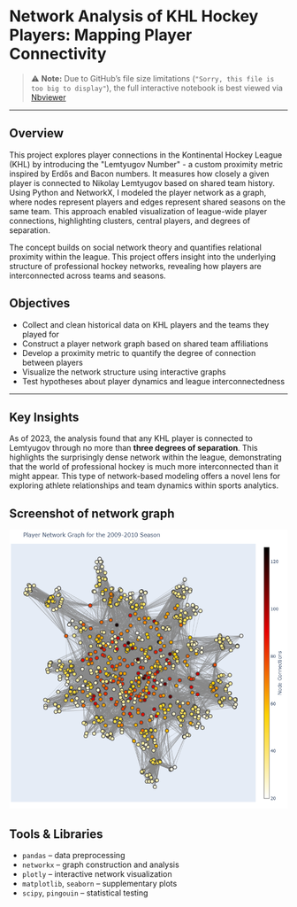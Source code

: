 # Network Analysis of KHL Hockey Players: Mapping Player Connectivity


> ⚠️ **Note:** Due to GitHub’s file size limitations (`"Sorry, this file is too big to display"`), the full interactive notebook is best viewed via [Nbviewer](https://nbviewer.org/github/diana-legrand/pet_projects/blob/main/hockey_project/Diana_Legrand_Hockey_Project.ipynb)

---

## Overview

This project explores player connections in the Kontinental Hockey League (KHL) by introducing the "Lemtyugov Number" - a custom proximity metric inspired by Erdős and Bacon numbers. It measures how closely a given player is connected to Nikolay Lemtyugov based on shared team history.  Using Python and NetworkX, I modeled the player network as a graph, where nodes represent players and edges represent shared seasons on the same team. This approach enabled visualization of league-wide player connections, highlighting clusters, central players, and degrees of separation.

The concept builds on social network theory and quantifies relational proximity within the league. This project offers insight into the underlying structure of professional hockey networks, revealing how players are interconnected across teams and seasons.


## Objectives

- Collect and clean historical data on KHL players and the teams they played for  
- Construct a player network graph based on shared team affiliations  
- Develop a proximity metric to quantify the degree of connection between players  
- Visualize the network structure using interactive graphs  
- Test hypotheses about player dynamics and league interconnectedness  

---

## Key Insights

As of 2023, the analysis found that any KHL player is connected to Lemtyugov through no more than **three degrees of separation**.  This highlights the surprisingly dense network within the league, demonstrating that the world of professional hockey is much more interconnected than it might appear.  This type of network-based modeling offers a novel lens for exploring athlete relationships and team dynamics within sports analytics.


## Screenshot of network graph

![Screenshot or GIF of network graph](https://github.com/diana-legrand/pet_projects/blob/main/hockey_project/network_graph.png)


## Tools & Libraries

- `pandas` – data preprocessing  
- `networkx` – graph construction and analysis  
- `plotly` – interactive network visualization  
- `matplotlib`, `seaborn` – supplementary plots  
- `scipy`, `pingouin` – statistical testing
